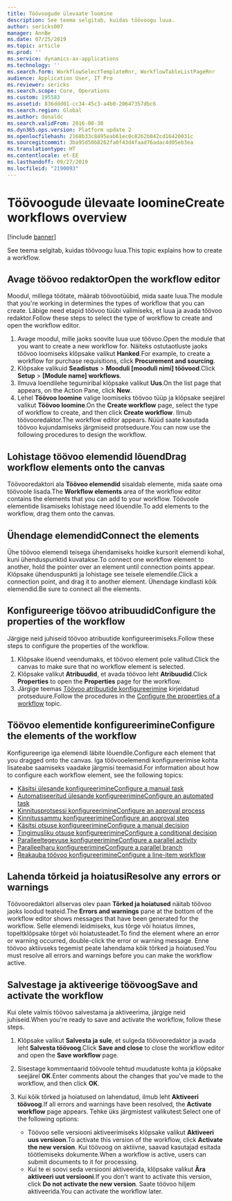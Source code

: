 ```yaml
---
title: Töövoogude ülevaate loomine
description: See teema selgitab, kuidas töövoogu luua.
author: sericks007
manager: AnnBe
ms.date: 07/25/2019
ms.topic: article
ms.prod: ''
ms.service: dynamics-ax-applications
ms.technology: ''
ms.search.form: WorkflowSelectTemplateRnr, WorkflowTableListPageRnr
audience: Application User, IT Pro
ms.reviewer: sericks
ms.search.scope: Core, Operations
ms.custom: 195583
ms.assetid: 836ddd01-cc34-45c3-a4b0-20647357dbc6
ms.search.region: Global
ms.author: donaldc
ms.search.validFrom: 2016-08-30
ms.dyn365.ops.version: Platform update 2
ms.openlocfilehash: 2168b33c8495eab61ec0c8262b042cd16420031c
ms.sourcegitcommit: 3ba95d50b8262fa0f43d4faad76adac4d05eb3ea
ms.translationtype: HT
ms.contentlocale: et-EE
ms.lasthandoff: 09/27/2019
ms.locfileid: "2190093"
---
```

# <a name="create-workflows-overview"></a><span data-ttu-id="75095-103">Töövoogude ülevaate loomine</span><span class="sxs-lookup"><span data-stu-id="75095-103">Create workflows overview</span></span>

[!include [banner](../includes/banner.md)]

<span data-ttu-id="75095-104">See teema selgitab, kuidas töövoogu luua.</span><span class="sxs-lookup"><span data-stu-id="75095-104">This topic explains how to create a workflow.</span></span>

## <a name="open-the-workflow-editor"></a><span data-ttu-id="75095-105">Avage töövoo redaktor</span><span class="sxs-lookup"><span data-stu-id="75095-105">Open the workflow editor</span></span>

<span data-ttu-id="75095-106">Moodul, millega töötate, määrab töövootüübid, mida saate luua.</span><span class="sxs-lookup"><span data-stu-id="75095-106">The module that you're working in determines the types of workflow that you can create.</span></span> <span data-ttu-id="75095-107">Läbige need etapid töövoo tüübi valimiseks, et luua ja avada töövoo redaktor.</span><span class="sxs-lookup"><span data-stu-id="75095-107">Follow these steps to select the type of workflow to create and open the workflow editor.</span></span>

1. <span data-ttu-id="75095-108">Avage moodul, mille jaoks soovite luua uue töövoo.</span><span class="sxs-lookup"><span data-stu-id="75095-108">Open the module that you want to create a new workflow for.</span></span> <span data-ttu-id="75095-109">Näiteks ostutaotluste jaoks töövoo loomiseks klõpsake valikut **Hanked**.</span><span class="sxs-lookup"><span data-stu-id="75095-109">For example, to create a workflow for purchase requisitions, click **Procurement and sourcing**.</span></span>
2. <span data-ttu-id="75095-110">Klõpsake valikuid **Seadistus** &gt; **Mooduli \[mooduli nimi\] töövood**.</span><span class="sxs-lookup"><span data-stu-id="75095-110">Click **Setup** &gt; **\[Module name\] workflows**.</span></span>
3. <span data-ttu-id="75095-111">Ilmuva loendilehe tegumiribal klõpsake valikut **Uus**.</span><span class="sxs-lookup"><span data-stu-id="75095-111">On the list page that appears, on the Action Pane, click **New**.</span></span>
4. <span data-ttu-id="75095-112">Lehel **Töövoo loomine** valige loomiseks töövoo tüüp ja klõpsake seejärel valikut **Töövoo loomine**.</span><span class="sxs-lookup"><span data-stu-id="75095-112">On the **Create workflow** page, select the type of workflow to create, and then click **Create workflow**.</span></span> <span data-ttu-id="75095-113">Ilmub töövooredaktor.</span><span class="sxs-lookup"><span data-stu-id="75095-113">The workflow editor appears.</span></span> <span data-ttu-id="75095-114">Nüüd saate kasutada töövoo kujundamiseks järgmiseid protseduure.</span><span class="sxs-lookup"><span data-stu-id="75095-114">You can now use the following procedures to design the workflow.</span></span>

## <a name="drag-workflow-elements-onto-the-canvas"></a><span data-ttu-id="75095-115">Lohistage töövoo elemendid lõuend</span><span class="sxs-lookup"><span data-stu-id="75095-115">Drag workflow elements onto the canvas</span></span>

<span data-ttu-id="75095-116">Töövooredaktori ala **Töövoo elemendid** sisaldab elemente, mida saate oma töövoole lisada.</span><span class="sxs-lookup"><span data-stu-id="75095-116">The **Workflow elements** area of the workflow editor contains the elements that you can add to your workflow.</span></span> <span data-ttu-id="75095-117">Töövoole elementide lisamiseks lohistage need lõuendile.</span><span class="sxs-lookup"><span data-stu-id="75095-117">To add elements to the workflow, drag them onto the canvas.</span></span>

## <a name="connect-the-elements"></a><span data-ttu-id="75095-118">Ühendage elemendid</span><span class="sxs-lookup"><span data-stu-id="75095-118">Connect the elements</span></span>

<span data-ttu-id="75095-119">Ühe töövoo elemendi teisega ühendamiseks hoidke kursorit elemendi kohal, kuni ühenduspunktid kuvatakse.</span><span class="sxs-lookup"><span data-stu-id="75095-119">To connect one workflow element to another, hold the pointer over an element until connection points appear.</span></span> <span data-ttu-id="75095-120">Klõpsake ühenduspunkti ja lohistage see teisele elemendile.</span><span class="sxs-lookup"><span data-stu-id="75095-120">Click a connection point, and drag it to another element.</span></span> <span data-ttu-id="75095-121">Ühendage kindlasti kõik elemendid.</span><span class="sxs-lookup"><span data-stu-id="75095-121">Be sure to connect all the elements.</span></span>

## <a name="configure-the-properties-of-the-workflow"></a><span data-ttu-id="75095-122">Konfigureerige töövoo atribuudid</span><span class="sxs-lookup"><span data-stu-id="75095-122">Configure the properties of the workflow</span></span>

<span data-ttu-id="75095-123">Järgige neid juhiseid töövoo atribuutide konfigureerimiseks.</span><span class="sxs-lookup"><span data-stu-id="75095-123">Follow these steps to configure the properties of the workflow.</span></span>

1. <span data-ttu-id="75095-124">Klõpsake lõuend veendumaks, et töövoo element pole valitud.</span><span class="sxs-lookup"><span data-stu-id="75095-124">Click the canvas to make sure that no workflow element is selected.</span></span>
2. <span data-ttu-id="75095-125">Klõpsake valikut **Atribuudid**, et avada töövoo leht **Atribuudid**.</span><span class="sxs-lookup"><span data-stu-id="75095-125">Click **Properties** to open the **Properties** page for the workflow.</span></span>
3. <span data-ttu-id="75095-126">Järgige teemas [Töövoo atribuutide konfigureerimine](configure-workflow-properties.md) kirjeldatud protseduure.</span><span class="sxs-lookup"><span data-stu-id="75095-126">Follow the procedures in the [Configure the properties of a workflow](configure-workflow-properties.md) topic.</span></span>

## <a name="configure-the-elements-of-the-workflow"></a><span data-ttu-id="75095-127">Töövoo elementide konfigureerimine</span><span class="sxs-lookup"><span data-stu-id="75095-127">Configure the elements of the workflow</span></span>

<span data-ttu-id="75095-128">Konfigureerige iga elemendi läbite lõuendile.</span><span class="sxs-lookup"><span data-stu-id="75095-128">Configure each element that you dragged onto the canvas.</span></span> <span data-ttu-id="75095-129">Iga töövooelemendi konfigureerimise kohta lisateabe saamiseks vaadake järgmisi teemasid.</span><span class="sxs-lookup"><span data-stu-id="75095-129">For information about how to configure each workflow element, see the following topics:</span></span>

- [<span data-ttu-id="75095-130">Käsitsi ülesande konfigureerimine</span><span class="sxs-lookup"><span data-stu-id="75095-130">Configure a manual task</span></span>](configure-manual-task-workflow.md)
- [<span data-ttu-id="75095-131">Automatiseeritud ülesande konfigureerimine</span><span class="sxs-lookup"><span data-stu-id="75095-131">Configure an automated task</span></span>](configure-automated-task-workflow.md)
- [<span data-ttu-id="75095-132">Kinnitusprotsessi konfigureerimine</span><span class="sxs-lookup"><span data-stu-id="75095-132">Configure an approval process</span></span>](configure-approval-process-workflow.md)
- [<span data-ttu-id="75095-133">Kinnitussammu konfigureerimine</span><span class="sxs-lookup"><span data-stu-id="75095-133">Configure an approval step</span></span>](configure-approval-step-workflow.md)
- [<span data-ttu-id="75095-134">Käsitsi otsuse konfigureerimine</span><span class="sxs-lookup"><span data-stu-id="75095-134">Configure a manual decision</span></span>](configure-manual-decision-workflow.md)
- [<span data-ttu-id="75095-135">Tingimusliku otsuse konfigureerimine</span><span class="sxs-lookup"><span data-stu-id="75095-135">Configure a conditional decision</span></span>](configure-conditional-decision-workflow.md)
- [<span data-ttu-id="75095-136">Paralleeltegevuse konfigureerimine</span><span class="sxs-lookup"><span data-stu-id="75095-136">Configure a parallel activity</span></span>](configure-parallel-activity-workflow.md)
- [<span data-ttu-id="75095-137">Paralleelharu konfigureerimine</span><span class="sxs-lookup"><span data-stu-id="75095-137">Configure a parallel branch</span></span>](configure-parallel-branch-workflow.md)
- [<span data-ttu-id="75095-138">Reakauba töövoo konfigureerimine</span><span class="sxs-lookup"><span data-stu-id="75095-138">Configure a line-item workflow</span></span>](configure-line-item-workflow.md)

## <a name="resolve-any-errors-or-warnings"></a><span data-ttu-id="75095-139">Lahenda tõrkeid ja hoiatusi</span><span class="sxs-lookup"><span data-stu-id="75095-139">Resolve any errors or warnings</span></span>

<span data-ttu-id="75095-140">Töövooredaktori allservas olev paan **Tõrked ja hoiatused** näitab töövoo jaoks loodud teateid.</span><span class="sxs-lookup"><span data-stu-id="75095-140">The **Errors and warnings** pane at the bottom of the workflow editor shows messages that have been generated for the workflow.</span></span> <span data-ttu-id="75095-141">Selle elemendi leidmiseks, kus tõrge või hoiatus ilmnes, topeltklõpsake tõrget või hoiatusteadet.</span><span class="sxs-lookup"><span data-stu-id="75095-141">To find the element where an error or warning occurred, double-click the error or warning message.</span></span> <span data-ttu-id="75095-142">Enne töövoo aktiivseks tegemist peate lahendama kõik tõrked ja hoiatused.</span><span class="sxs-lookup"><span data-stu-id="75095-142">You must resolve all errors and warnings before you can make the workflow active.</span></span>

## <a name="save-and-activate-the-workflow"></a><span data-ttu-id="75095-143">Salvestage ja aktiveerige töövoog</span><span class="sxs-lookup"><span data-stu-id="75095-143">Save and activate the workflow</span></span>

<span data-ttu-id="75095-144">Kui olete valmis töövoo salvestama ja aktiveerima, järgige neid juhiseid.</span><span class="sxs-lookup"><span data-stu-id="75095-144">When you're ready to save and activate the workflow, follow these steps.</span></span>

1. <span data-ttu-id="75095-145">Klõpsake valikut **Salvesta ja sule**, et sulgeda töövooredaktor ja avada leht **Salvesta töövoog**.</span><span class="sxs-lookup"><span data-stu-id="75095-145">Click **Save and close** to close the workflow editor and open the **Save workflow** page.</span></span>
2. <span data-ttu-id="75095-146">Sisestage kommentaarid töövoole tehtud muudatuste kohta ja klõpsake seejärel **OK**.</span><span class="sxs-lookup"><span data-stu-id="75095-146">Enter comments about the changes that you've made to the workflow, and then click **OK**.</span></span>
3. <span data-ttu-id="75095-147">Kui kõik tõrked ja hoiatused on lahendatud, ilmub leht **Aktiveeri töövoog**.</span><span class="sxs-lookup"><span data-stu-id="75095-147">If all errors and warnings have been resolved, the **Activate workflow** page appears.</span></span> <span data-ttu-id="75095-148">Tehke üks järgmistest valikutest:</span><span class="sxs-lookup"><span data-stu-id="75095-148">Select one of the following options:</span></span>

    - <span data-ttu-id="75095-149">Töövoo selle versiooni aktiveerimiseks klõpsake valikut **Aktiveeri uus versioon**.</span><span class="sxs-lookup"><span data-stu-id="75095-149">To activate this version of the workflow, click **Activate the new version**.</span></span> <span data-ttu-id="75095-150">Kui töövoog on aktiivne, saavad kasutajad esitada töötlemiseks dokumente.</span><span class="sxs-lookup"><span data-stu-id="75095-150">When a workflow is active, users can submit documents to it for processing.</span></span>
    - <span data-ttu-id="75095-151">Kui te ei soovi seda versiooni aktiveerida, klõpsake valikut **Ära aktiveeri uut versiooni**.</span><span class="sxs-lookup"><span data-stu-id="75095-151">If you don't want to activate this version, click **Do not activate the new version**.</span></span> <span data-ttu-id="75095-152">Saate töövoo hiljem aktiveerida.</span><span class="sxs-lookup"><span data-stu-id="75095-152">You can activate the workflow later.</span></span>
